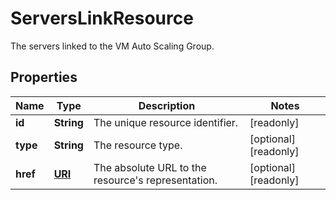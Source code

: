 

# ServersLinkResource

The servers linked to the VM Auto Scaling Group.
## Properties

| Name | Type | Description | Notes |
| ------------ | ------------- | ------------- | ------------- |
| **id** | **String** | The unique resource identifier. |  [readonly] |
| **type** | **String** | The resource type. |  [optional] [readonly] |
| **href** | [**URI**](URI.md) | The absolute URL to the resource&#39;s representation. |  [optional] [readonly] |


